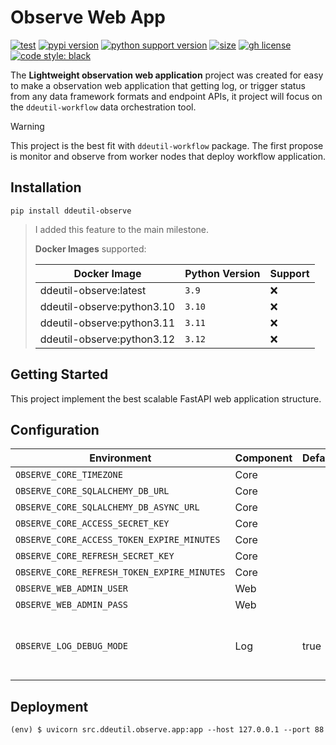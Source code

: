 # Observe Web App

[![test](https://github.com/ddeutils/ddeutil-observe/actions/workflows/tests.yml/badge.svg?branch=main)](https://github.com/ddeutils/ddeutil-observe/actions/workflows/tests.yml)
[![pypi version](https://img.shields.io/pypi/v/ddeutil-observe)](https://pypi.org/project/ddeutil-observe/)
[![python support version](https://img.shields.io/pypi/pyversions/ddeutil-observe)](https://pypi.org/project/ddeutil-observe/)
[![size](https://img.shields.io/github/languages/code-size/ddeutils/ddeutil-observe)](https://github.com/ddeutils/ddeutil-observe)
[![gh license](https://img.shields.io/github/license/ddeutils/ddeutil-observe)](https://github.com/ddeutils/ddeutil-observe/blob/main/LICENSE)
[![code style: black](https://img.shields.io/badge/code%20style-black-000000.svg)](https://github.com/psf/black)

The **Lightweight observation web application** project was created for easy to
make a observation web application that getting log, or trigger status from any
data framework formats and endpoint APIs, it project will focus on the
`ddeutil-workflow` data orchestration tool.

> [!WARNING]
> This project is the best fit with `ddeutil-workflow` package. The first propose
> is monitor and observe from worker nodes that deploy workflow application.

## Installation

```shell
pip install ddeutil-observe
```

> I added this feature to the main milestone.
>
> **Docker Images** supported:
>
> | Docker Image               | Python Version | Support |
> |----------------------------|----------------|---------|
> | ddeutil-observe:latest     | `3.9`          | :x:     |
> | ddeutil-observe:python3.10 | `3.10`         | :x:     |
> | ddeutil-observe:python3.11 | `3.11`         | :x:     |
> | ddeutil-observe:python3.12 | `3.12`         | :x:     |

## Getting Started

This project implement the best scalable FastAPI web application structure.

## Configuration

| Environment                                 | Component | Default | Description                              |
|---------------------------------------------|-----------|---------|------------------------------------------|
| `OBSERVE_CORE_TIMEZONE`                     | Core      |         |                                          |
| `OBSERVE_CORE_SQLALCHEMY_DB_URL`            | Core      |         |                                          |
| `OBSERVE_CORE_SQLALCHEMY_DB_ASYNC_URL`      | Core      |         |                                          |
| `OBSERVE_CORE_ACCESS_SECRET_KEY`            | Core      |         |                                          |
| `OBSERVE_CORE_ACCESS_TOKEN_EXPIRE_MINUTES`  | Core      |         |                                          |
| `OBSERVE_CORE_REFRESH_SECRET_KEY`           | Core      |         |                                          |
| `OBSERVE_CORE_REFRESH_TOKEN_EXPIRE_MINUTES` | Core      |         |                                          |
| `OBSERVE_WEB_ADMIN_USER`                    | Web       |         |                                          |
| `OBSERVE_WEB_ADMIN_PASS`                    | Web       |         |                                          |
| `OBSERVE_LOG_DEBUG_MODE`                    | Log       | true    | Logging mode of this observe application |

## Deployment

```shell
(env) $ uvicorn src.ddeutil.observe.app:app --host 127.0.0.1 --port 88
```
